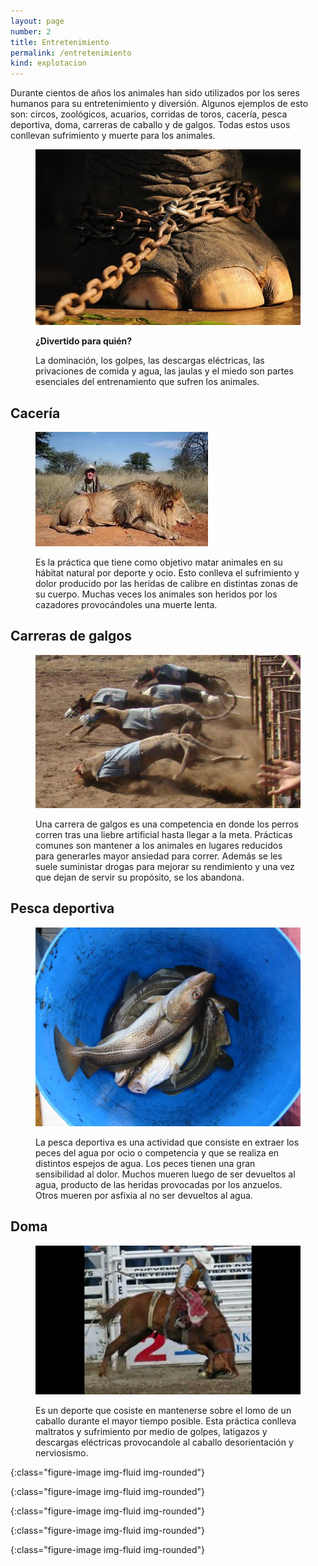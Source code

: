 ```yaml
---
layout: page
number: 2
title: Entretenimiento
permalink: /entretenimiento
kind: explotacion
---
```


<div class="row">
<div class="col-md-6" markdown="1">

Durante cientos de años los animales han sido utilizados por los seres humanos para su entretenimiento y diversión. Algunos ejemplos de esto son: circos, zoológicos, acuarios, corridas de toros, cacería, pesca deportiva, doma, carreras de caballo y de galgos. Todas estos usos conllevan sufrimiento y muerte para los animales.


<figure class="figure" markdown="1">

![elefante]

<figcaption class="figure-caption" markdown="1">

  **¿Divertido para quién?**

  La dominación, los golpes, las descargas eléctricas, las privaciones de comida y agua, las jaulas y el miedo son partes esenciales del entrenamiento que sufren los animales.

</figcaption>

</figure>


</div>
<div class="col-md-6" markdown="1">


## Cacería

<figure class="figure" markdown="1">

  ![caza]  
  
  <figcaption class="figure-caption">Es la práctica que tiene como objetivo matar animales en su hábitat natural por deporte y ocio. Esto conlleva el sufrimiento y dolor producido por las heridas de calibre en distintas zonas de su cuerpo. Muchas veces los animales son heridos por los cazadores provocándoles una muerte lenta.</figcaption>
</figure>


## Carreras de galgos
<figure class="figure" markdown="1">

  ![galgos]

  <figcaption class="figure-caption">Una carrera de galgos es una competencia en donde los perros corren tras una liebre artificial hasta llegar a la meta. Prácticas comunes son mantener a los animales en lugares reducidos para generarles mayor ansiedad para correr. Además se les suele suministar drogas para mejorar su rendimiento y una vez que dejan de servir su propósito, se los abandona.</figcaption>
</figure>


## Pesca deportiva
<figure class="figure" markdown="1">

  ![pesca]

  <figcaption class="figure-caption">La pesca deportiva es una actividad que consiste en extraer los peces del agua por ocio o competencia y que se realiza en distintos espejos de agua. Los peces tienen una gran sensibilidad al dolor. Muchos mueren luego de ser devueltos al agua, producto de las heridas provocadas por los anzuelos. Otros mueren por asfixia al no ser devueltos al agua.</figcaption>
</figure>


## Doma
<figure class="figure" markdown="1">

  ![doma]

  <figcaption class="figure-caption">Es un deporte que cosiste en mantenerse sobre el lomo de un caballo durante el mayor tiempo posible. Esta práctica conlleva maltratos y sufrimiento por medio de golpes, latigazos y descargas eléctricas provocandole al caballo desorientación y nerviosismo.</figcaption>
</figure>

</div>
</div>

[elefante]: images/02-elefante.jpeg "En la imágen se observa la pata de un elefante atada con gruesas cadenas"
{:class="figure-image img-fluid img-rounded"}

[caza]: images/02-caza.jpeg
{:class="figure-image img-fluid img-rounded"}

[galgos]: images/02-galgos.jpeg
{:class="figure-image img-fluid img-rounded"}

[pesca]: images/02-pesca.jpeg
{:class="figure-image img-fluid img-rounded"}

[doma]: images/02-doma.jpeg
{:class="figure-image img-fluid img-rounded"}